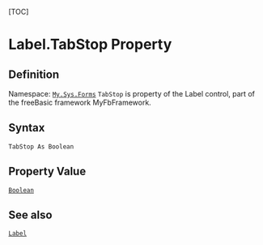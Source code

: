 [TOC]
# Label.TabStop Property

## Definition
Namespace: [`My.Sys.Forms`](My.Sys.Forms.md)
`TabStop` is property of the Label control, part of the freeBasic framework MyFbFramework.
## Syntax
```freeBasic
TabStop As Boolean
```
## Property Value
[`Boolean`]("https://www.freebasic.net/wiki/KeyPgBoolean")
## See also
[`Label`](Label.md)

